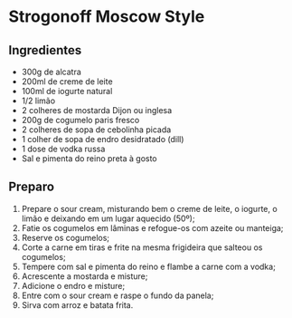 # Strogonoff Moscow Style 

## Ingredientes

- 300g de alcatra  
- 200ml de creme de leite  
- 100ml de iogurte natural  
- 1/2 limão  
- 2 colheres de mostarda Dijon ou inglesa  
- 200g de cogumelo paris fresco  
- 2 colheres de sopa de cebolinha picada  
- 1 colher de sopa de endro desidratado (dill) 
- 1 dose de vodka russa  
- Sal e pimenta do reino preta à gosto  

## Preparo

1. Prepare o sour cream, misturando bem o creme de leite, o iogurte, o limão e deixando em um lugar aquecido (50º);  
2. Fatie os cogumelos em lâminas e refogue-os com azeite ou manteiga;  
3. Reserve os cogumelos;  
4. Corte a carne em tiras e frite na mesma frigideira que salteou os cogumelos;  
5. Tempere com sal e pimenta do reino e flambe a carne com a vodka;  
6. Acrescente a mostarda e misture;  
7. Adicione o endro e misture;  
8. Entre com o sour cream e raspe o fundo da panela;  
9. Sirva com arroz e batata frita.  